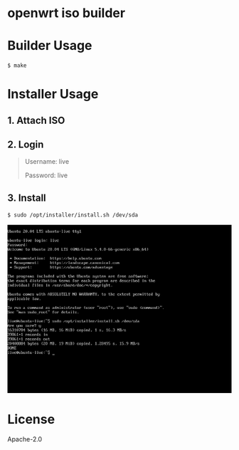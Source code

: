 # openwrt iso builder

# Builder Usage

```bash
$ make
```

# Installer Usage

## 1. Attach ISO

## 2. Login

> Username: live
> 
> Password: live
>

## 3. Install

```bash
$ sudo /opt/installer/install.sh /dev/sda
```

![install](./.docs/install.png)

# License

Apache-2.0



